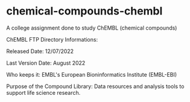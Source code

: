# chemical-compounds-chembl
A college assignment done to study ChEMBL (chemical compounds)



ChEMBL FTP Directory Informations: 

Released Date:
12/07/2022

Last Version Date:
August 2022

Who keeps it:
EMBL's European Bioninformatics Institute (EMBL-EBI)

Purpose of the Compound Library:
Data resources and analysis tools to support life science research.
